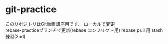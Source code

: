 # git-practice
このリポジトリはGit動画講座用です．
ローカルで変更  
rebase-practiceブランチで更新(rebase コンフリクト用)
rebase pull 用
stash練習(2nd)
